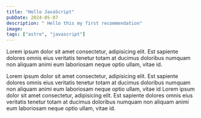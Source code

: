 ```yaml
---
title: "Hello JavaScript"
pubDate: 2024-05-07
description: " Hello this my first recommendation"
image:
tags: ["astro", "javascript"]
---
```


Lorem ipsum dolor sit amet consectetur, adipisicing elit. Est sapiente dolores omnis eius veritatis tenetur totam at ducimus doloribus numquam non aliquam animi eum laboriosam neque optio ullam, vitae id.

Lorem ipsum dolor sit amet consectetur, adipisicing elit. Est sapiente dolores omnis eius veritatis tenetur totam at ducimus doloribus numquam non aliquam animi eum laboriosam neque optio ullam, vitae id Lorem ipsum dolor sit amet consectetur, adipisicing elit. Est sapiente dolores omnis eius veritatis tenetur totam at ducimus doloribus numquam non aliquam animi eum laboriosam neque optio ullam, vitae id.